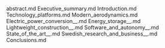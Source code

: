 abstract.md
Executive_summary.md
Introduction.md
Technology_platforms.md
Modern_aerodynamics.md
Electric_power_conversion__.md
Energy_storage__.md
Lightweight_construction__.md
Software_and_autonomy__.md
State_of_the_art__.md
Swedish_research_and_business__.md
Conclusions.md